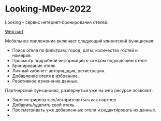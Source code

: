 # Looking-MDev-2022
Looking - сервис интернет-бронирования отелей. 

[Web part](https://github.com/lisseenok/Looking-Web.git)

Мобильное приложение включает следующий клиентский функционал:
- Поиск отеля по фильтрам: город, даты, количество гостей и номеров.
- Просмотр подробной информации о каждом подходящем отеле.
- Бронирование отеля.
- Личный кабинет: авторицация, регистрация.
- Добавление отеля в избранное.
- Реактивное изменение данных.

Партнерский функционал, развернутый уже на web ресурсе позволит: 
- Зарегистрироваться/авторизоваться как партнер.
- Добавить/удалить свой отель.
- Просматривать уже добавленные отели и редактировать их данные. 
- 
